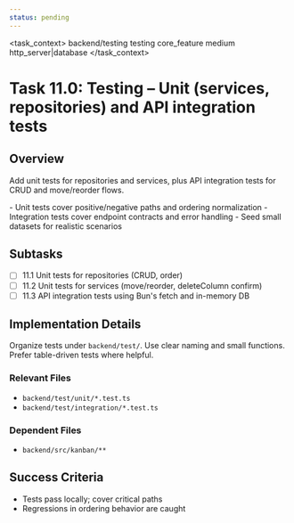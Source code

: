 ```yaml
---
status: pending
---
```


<task_context>
<domain>backend/testing</domain>
<type>testing</type>
<scope>core_feature</scope>
<complexity>medium</complexity>
<dependencies>http_server|database</dependencies>
</task_context>

# Task 11.0: Testing – Unit (services, repositories) and API integration tests

## Overview

Add unit tests for repositories and services, plus API integration tests for CRUD and move/reorder flows.

<requirements>
- Unit tests cover positive/negative paths and ordering normalization
- Integration tests cover endpoint contracts and error handling
- Seed small datasets for realistic scenarios
</requirements>

## Subtasks

- [ ] 11.1 Unit tests for repositories (CRUD, order)
- [ ] 11.2 Unit tests for services (move/reorder, deleteColumn confirm)
- [ ] 11.3 API integration tests using Bun's fetch and in-memory DB

## Implementation Details

Organize tests under `backend/test/`. Use clear naming and small functions. Prefer table-driven tests where helpful.

### Relevant Files

- `backend/test/unit/*.test.ts`
- `backend/test/integration/*.test.ts`

### Dependent Files

- `backend/src/kanban/**`

## Success Criteria

- Tests pass locally; cover critical paths
- Regressions in ordering behavior are caught

